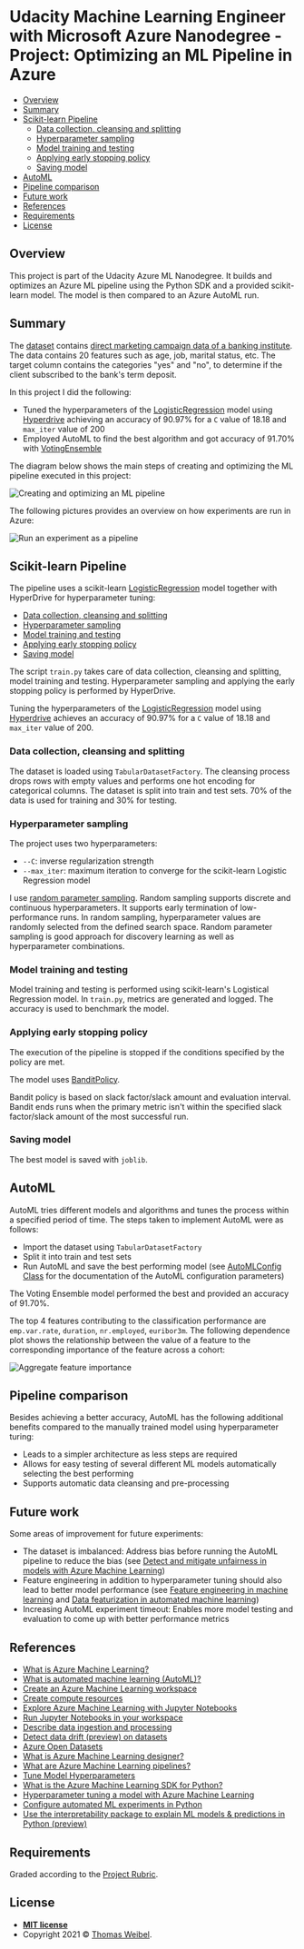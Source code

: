 # Udacity Machine Learning Engineer with Microsoft Azure Nanodegree - Project: Optimizing an ML Pipeline in Azure

- [Overview](#overview)
- [Summary](#summary)
- [Scikit-learn Pipeline](#scikit-learn-pipeline)
  - [Data collection, cleansing and splitting](#data-collection-cleansing-and-splitting)
  - [Hyperparameter sampling](#hyperparameter-sampling)
  - [Model training and testing](#model-training-and-testing)
  - [Applying early stopping policy](#applying-early-stopping-policy)
  - [Saving model](#saving-model)
- [AutoML](#automl)
- [Pipeline comparison](#pipeline-comparison)
- [Future work](#future-work)
- [References](#references)
- [Requirements](#requirements)
- [License](#license)

## Overview

This project is part of the Udacity Azure ML Nanodegree. It builds and optimizes an Azure ML pipeline using the Python SDK and a provided scikit-learn model. The model is then compared to an Azure AutoML run.

## Summary

The [dataset](https://automlsamplenotebookdata.blob.core.windows.net/automl-sample-notebook-data/bankmarketing_train.csv) contains [direct marketing campaign data of a banking institute](https://archive.ics.uci.edu/ml/datasets/Bank+Marketing). The data contains 20 features such as age, job, marital status, etc. The target column contains the categories "yes" and "no", to determine if the client subscribed to the bank's term deposit.

In this project I did the following:

- Tuned the hyperparameters of the [LogisticRegression](https://scikit-learn.org/stable/modules/generated/sklearn.linear_model.LogisticRegression.html) model using [Hyperdrive](https://docs.microsoft.com/en-us/python/api/azureml-train-core/azureml.train.hyperdrive?view=azure-ml-py) achieving an accuracy of 90.97% for a `C` value of 18.18 and `max_iter` value of 200
- Employed AutoML to find the best algorithm and got accuracy of 91.70% with [VotingEnsemble](https://scikit-learn.org/stable/modules/generated/sklearn.ensemble.VotingClassifier.html)

The diagram below shows the main steps of creating and optimizing the ML pipeline executed in this project:

![Creating and optimizing an ML pipeline](./images/creating-and-optimizing-an-ml-pipeline.png)

The following pictures provides an overview on how experiments are run in Azure:

![Run an experiment as a pipeline](./images/run-an-experiment-as-a-pipeline.png)

## Scikit-learn Pipeline

The pipeline uses a scikit-learn [LogisticRegression](https://scikit-learn.org/stable/modules/generated/sklearn.linear_model.LogisticRegression.html) model together with HyperDrive for hyperparameter tuning:

  - [Data collection, cleansing and splitting](#data-collection-cleansing-and-splitting)
  - [Hyperparameter sampling](#hyperparameter-sampling)
  - [Model training and testing](#model-training-and-testing)
  - [Applying early stopping policy](#applying-early-stopping-policy)
  - [Saving model](#saving-model)

The script `train.py` takes care of data collection, cleansing and splitting, model training and testing. Hyperparameter sampling and applying the early stopping policy is performed by HyperDrive.

Tuning the hyperparameters of the [LogisticRegression](https://scikit-learn.org/stable/modules/generated/sklearn.linear_model.LogisticRegression.html) model using [Hyperdrive](https://docs.microsoft.com/en-us/python/api/azureml-train-core/azureml.train.hyperdrive?view=azure-ml-py) achieves an accuracy of 90.97% for a `C` value of 18.18 and `max_iter` value of 200.

### Data collection, cleansing and splitting

The dataset is loaded using `TabularDatasetFactory`. The cleansing process drops rows with empty values and performs one hot encoding for categorical columns. The dataset is split into train and test sets. 70% of the data is used for training and 30% for testing.

### Hyperparameter sampling

The project uses two hyperparameters:

- `--C`: inverse regularization strength
- `--max_iter`: maximum iteration to converge for the scikit-learn Logistic Regression model

I use [random parameter sampling](https://docs.microsoft.com/en-us/python/api/azureml-train-core/azureml.train.hyperdrive.randomparametersampling?view=azure-ml-py). Random sampling supports discrete and continuous hyperparameters. It supports early termination of low-performance runs. In random sampling, hyperparameter values are randomly selected from the defined search space. Random parameter sampling is good approach for discovery learning as well as hyperparameter combinations.

### Model training and testing

Model training and testing is performed using scikit-learn's Logistical Regression model. In `train.py`, metrics are generated and logged. The accuracy is used to benchmark the model.

### Applying early stopping policy

The execution of the pipeline is stopped if the conditions specified by the policy are met.

The model uses [BanditPolicy](https://docs.microsoft.com/en-us/python/api/azureml-train-core/azureml.train.hyperdrive.banditpolicy?view=azure-ml-py).

Bandit policy is based on slack factor/slack amount and evaluation interval. Bandit ends runs when the primary metric isn't within the specified slack factor/slack amount of the most successful run.

### Saving model

The best model is saved with `joblib`.

## AutoML

AutoML tries different models and algorithms and tunes the process within a specified period of time. The steps taken to implement AutoML were as follows:

- Import the dataset using `TabularDatasetFactory`
- Split it into train and test sets
- Run AutoML and save the best performing model (see [AutoMLConfig Class](https://docs.microsoft.com/en-us/python/api/azureml-train-automl-client/azureml.train.automl.automlconfig.automlconfig?view=azure-ml-py) for the documentation of the AutoML configuration parameters)

The Voting Ensemble model performed the best and provided an accuracy of 91.70%.

The top 4 features contributing to the classification performance are `emp.var.rate`, `duration`, `nr.employed`, `euribor3m`. The following dependence plot shows the relationship between the value of a feature to the corresponding importance of the feature across a cohort:

![Aggregate feature importance](./images/aggregate-feature-importance.png)

## Pipeline comparison

Besides achieving a better accuracy, AutoML has the following additional benefits compared to the manually trained model using hyperparameter turing:

- Leads to a simpler architecture as less steps are required
- Allows for easy testing of several different ML models automatically selecting the best performing
- Supports automatic data cleansing and pre-processing

## Future work

Some areas of improvement for future experiments:

- The dataset is imbalanced: Address bias before running the AutoML pipeline to reduce the bias (see [Detect and mitigate unfairness in models with Azure Machine Learning](https://docs.microsoft.com/en-us/learn/modules/detect-mitigate-unfairness-models-with-azure-machine-learning/))
- Feature engineering in addition to hyperparameter tuning should also lead to better model performance (see [Feature engineering in machine learning](https://docs.microsoft.com/en-us/azure/machine-learning/team-data-science-process/create-features) and [Data featurization in automated machine learning](https://docs.microsoft.com/en-us/azure/machine-learning/how-to-configure-auto-features))
- Increasing AutoML experiment timeout: Enables more model testing and evaluation to come up with better performance metrics

## References

- [What is Azure Machine Learning?](https://docs.microsoft.com/en-us/azure/machine-learning/overview-what-is-azure-ml)
- [What is automated machine learning (AutoML)?](https://docs.microsoft.com/en-us/azure/machine-learning/concept-automated-ml)
- [Create an Azure Machine Learning workspace](https://docs.microsoft.com/en-us/learn/modules/use-automated-machine-learning/create-workspace)
- [Create compute resources](https://docs.microsoft.com/en-us/learn/modules/use-automated-machine-learning/create-compute)
- [Explore Azure Machine Learning with Jupyter Notebooks](https://docs.microsoft.com/en-us/azure/machine-learning/samples-notebooks)
- [Run Jupyter Notebooks in your workspace](https://docs.microsoft.com/en-us/azure/machine-learning/how-to-run-jupyter-notebooks)
- [Describe data ingestion and processing](https://docs.microsoft.com/en-us/learn/modules/explore-concepts-of-data-analytics/2-describe-data-ingestion-process)
- [Detect data drift (preview) on datasets](https://docs.microsoft.com/en-us/azure/machine-learning/how-to-monitor-datasets?tabs=python)
- [Azure Open Datasets](https://azure.microsoft.com/en-us/services/open-datasets/)
- [What is Azure Machine Learning designer?](https://docs.microsoft.com/en-us/azure/machine-learning/concept-designer)
- [What are Azure Machine Learning pipelines?](https://docs.microsoft.com/en-us/azure/machine-learning/concept-ml-pipelines)
- [Tune Model Hyperparameters](https://docs.microsoft.com/en-us/azure/machine-learning/studio-module-reference/tune-model-hyperparameters)
- [What is the Azure Machine Learning SDK for Python?](https://docs.microsoft.com/en-us/python/api/overview/azure/ml/?view=azure-ml-py)
- [Hyperparameter tuning a model with Azure Machine Learning](https://docs.microsoft.com/en-us/azure/machine-learning/how-to-tune-hyperparameters)
- [Configure automated ML experiments in Python](https://docs.microsoft.com/en-us/azure/machine-learning/how-to-configure-auto-train)
- [Use the interpretability package to explain ML models & predictions in Python (preview)](https://docs.microsoft.com/en-us/azure/machine-learning/how-to-machine-learning-interpretability-aml)

## Requirements

Graded according to the [Project Rubric](https://review.udacity.com/#!/rubrics/2925/view).

## License

- **[MIT license](http://opensource.org/licenses/mit-license.php)**
- Copyright 2021 © [Thomas Weibel](https://github.com/thom).
